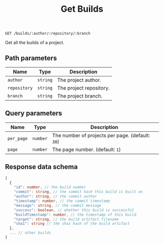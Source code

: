 ﻿---
title: Get Builds
sidebar_position: 2
---

`GET /builds/:author/:repository/:branch`

Get all the builds of a project.

## Path parameters

| Name | Type | Description |
| ---- | ---- | ----------- |
| `author` | `string` | The project author. |
| `repository` | `string` | The project repository. |
| `branch` | `string` | The project branch. |

## Query parameters

| Name | Type | Description |
| ---- | ---- | ----------- |
| `per_page` | `number` | The number of projects per page. (default: `30`) |
| `page` | `number` | The page number. (default: `1`) |

## Response data schema

```typescript
[
  {
    "id": number, // the build number
    "commit": string, // the commit hash this build is built on
    "author": string, // the commit author
    "timestamp": number, // the commit timestamp
    "message": string, // the commit message
    "success": boolean, // whether this build is successful
    "buildTimestamp": number, // the timestamp of this build
    "target": string, // the build artifact filename
    "sha1": string // the sha1 hash of the build artifact
  },
  ... // other builds
]
```
